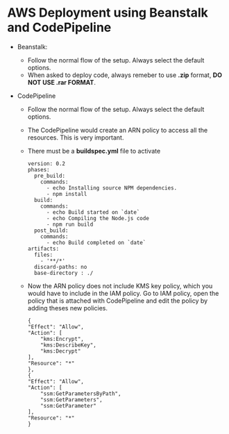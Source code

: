 
# AWS Deployment using Beanstalk and CodePipeline


- Beanstalk:
  - Follow the normal flow of the setup. Always select the default options.
  - When asked to deploy code, always remeber to use **.zip** format, **DO NOT USE .rar FORMAT**.

- CodePipeline
  - Follow the normal flow of the setup. Always select the default options.
  - The CodePipeline would create an ARN policy to access all the resources. This is very important.
  - There must be a **buildspec.yml** file to activate 

    ```
    version: 0.2
    phases:
      pre_build:
        commands:
          - echo Installing source NPM dependencies.
          - npm install
      build:
        commands:
          - echo Build started on `date`
          - echo Compiling the Node.js code
          - npm run build
      post_build:
        commands:
          - echo Build completed on `date`
    artifacts:
      files:
        - '**/*'
      discard-paths: no
      base-directory : ./
    ```
  - Now the ARN policy does not include KMS key policy, which you would have to include in the IAM policy. Go to IAM policy, open the policy that is attached with CodePipeline and edit the policy by adding theses new policies.
    ```
    {
    "Effect": "Allow",
    "Action": [
        "kms:Encrypt",
        "kms:DescribeKey",
        "kms:Decrypt"
    ],
    "Resource": "*"
    },
    {
    "Effect": "Allow",
    "Action": [
        "ssm:GetParametersByPath",
        "ssm:GetParameters",
        "ssm:GetParameter"
    ],
    "Resource": "*"
    }
    ```
